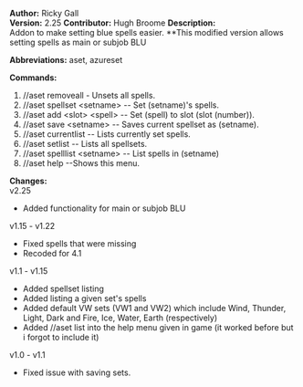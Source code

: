 **Author:** Ricky Gall  
**Version:** 2.25
**Contributor:** Hugh Broome
**Description:**  
Addon to make setting blue spells easier. 
**This modified version allows setting spells as main or subjob BLU

**Abbreviations:** aset, azureset

**Commands:**
 1. //aset removeall - Unsets all spells.
 2. //aset spellset &lt;setname&gt; -- Set (setname)'s spells.
 3. //aset add &lt;slot&gt; &lt;spell&gt; -- Set (spell) to slot (slot (number)).
 4. //aset save &lt;setname&gt; -- Saves current spellset as (setname).
 5. //aset currentlist -- Lists currently set spells.
 6. //aset setlist -- Lists all spellsets.
 7. //aset spelllist &lt;setname&gt; -- List spells in (setname)
 8. //aset help --Shows this menu.
 
**Changes:**  
v2.25
 * Added functionality for main or subjob BLU

v1.15 - v1.22  
 * Fixed spells that were missing
 * Recoded for 4.1
 
v1.1 - v1.15  
 * Added spellset listing
 * Added listing a given set's spells
 * Added default VW sets (VW1 and VW2) which include Wind, Thunder, Light, Dark and Fire, Ice, Water, Earth (respectively)
 * Added //aset list into the help menu given in game (it worked before but i forgot to include it)
  
v1.0 - v1.1  
 * Fixed issue with saving sets.
